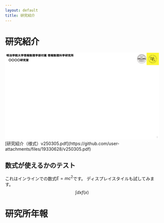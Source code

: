 ```yaml
---
layout: default
title: 研究紹介
---
```


# 研究紹介
<img src="assets/images/研究紹介（様式）v250305_1.PNG" alt="テスト" title="サンプル">
[研究紹介（様式）v250305.pdf](https://github.com/user-attachments/files/19330628/v250305.pdf)



## 数式が使えるかのテスト
これはインラインでの数式$E=mc^2$です。
ディスプレイスタイルも試してみます。
$$\int dx f(x)$$

# 研究所年報
